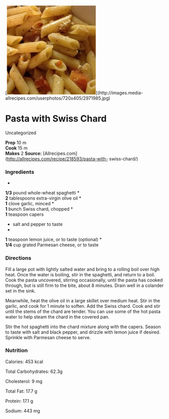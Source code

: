 ﻿

[![](./images/71297be5-24ca-4dcb-a429-c7a7944d14a9.jpg)](http://images.media-
allrecipes.com/userphotos/720x405/2971985.jpg)

#  Pasta with Swiss Chard

Uncategorized

  
**Prep** 10 m  
**Cook** 15 m  
**Makes** 2
**Source:** [Allrecipes.com](http://allrecipes.com/recipe/218593/pasta-with-
swiss-chard/)

###  Ingredients

  *  
**1/3** pound whole-wheat spaghetti
  *   
**2** tablespoons extra-virgin olive oil
  *   
**1** clove garlic, minced
  *   
**1** bunch Swiss chard, chopped
  *   
**1** teaspoon capers
  * salt and pepper to taste
  *   
**1** teaspoon lemon juice, or to taste (optional)
  *   
**1/4** cup grated Parmesan cheese, or to taste

###  Directions

Fill a large pot with lightly salted water and bring to a rolling boil over
high heat. Once the water is boiling, stir in the spaghetti, and return to a
boil. Cook the pasta uncovered, stirring occasionally, until the pasta has
cooked through, but is still firm to the bite, about 8 minutes. Drain well in
a colander set in the sink.

Meanwhile, heat the olive oil in a large skillet over medium heat. Stir in the
garlic, and cook for 1 minute to soften. Add the Swiss chard. Cook and stir
until the stems of the chard are tender. You can use some of the hot pasta
water to help steam the chard in the covered pan.

Stir the hot spaghetti into the chard mixture along with the capers. Season to
taste with salt and black pepper, and drizzle with lemon juice if desired.
Sprinkle with Parmesan cheese to serve.

###  Nutrition

Calories: 453 kcal

Total Carbohydrates: 62.3g

Cholesterol: 9 mg

Total Fat: 17.7 g

Protein: 17.1 g

Sodium: 443 mg

